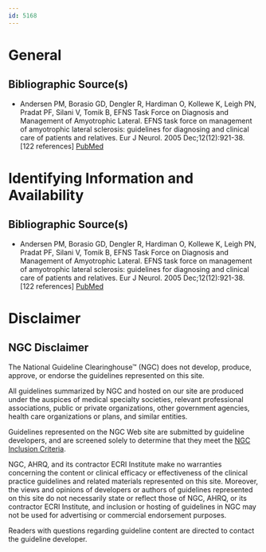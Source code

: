 ```yaml
---
id: 5168
---
```


# General

## Bibliographic Source(s)

- Andersen PM, Borasio GD, Dengler R, Hardiman O, Kollewe K, Leigh PN, Pradat PF, Silani V, Tomik B, EFNS Task Force on Diagnosis and Management of Amyotrophic Lateral. EFNS task force on management of amyotrophic lateral sclerosis: guidelines for diagnosing and clinical care of patients and relatives. Eur J Neurol. 2005 Dec;12(12):921-38. [122 references] [ PubMed ](http://www.ncbi.nlm.nih.gov/entrez/query.fcgi?cmd=Retrieve&db=pubmed&dopt=Abstract&list_uids=16324086)

# Identifying Information and Availability

## Bibliographic Source(s)

- Andersen PM, Borasio GD, Dengler R, Hardiman O, Kollewe K, Leigh PN, Pradat PF, Silani V, Tomik B, EFNS Task Force on Diagnosis and Management of Amyotrophic Lateral. EFNS task force on management of amyotrophic lateral sclerosis: guidelines for diagnosing and clinical care of patients and relatives. Eur J Neurol. 2005 Dec;12(12):921-38. [122 references] [ PubMed ](http://www.ncbi.nlm.nih.gov/entrez/query.fcgi?cmd=Retrieve&db=pubmed&dopt=Abstract&list_uids=16324086)

# Disclaimer

## NGC Disclaimer

The National Guideline Clearinghouse™ (NGC) does not develop, produce, approve, or endorse the guidelines represented on this site.

All guidelines summarized by NGC and hosted on our site are produced under the auspices of medical specialty societies, relevant professional associations, public or private organizations, other government agencies, health care organizations or plans, and similar entities.

Guidelines represented on the NGC Web site are submitted by guideline developers, and are screened solely to determine that they meet the [NGC Inclusion Criteria](/help-and-about/summaries/inclusion-criteria).

NGC, AHRQ, and its contractor ECRI Institute make no warranties concerning the content or clinical efficacy or effectiveness of the clinical practice guidelines and related materials represented on this site. Moreover, the views and opinions of developers or authors of guidelines represented on this site do not necessarily state or reflect those of NGC, AHRQ, or its contractor ECRI Institute, and inclusion or hosting of guidelines in NGC may not be used for advertising or commercial endorsement purposes.

Readers with questions regarding guideline content are directed to contact the guideline developer.

